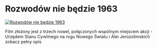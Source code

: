 Rozwodów nie będzie 1963 
=============
[![Rozwodów nie będzie 1963 ](http://vidos.pl/images/player.gif)](http://vidos.pl/rozwodow-nie-bedzie-1963)

 Film złożony jest z trzech nowel, połączonych wspólnym miejscem akcji - Urzędem Stanu Cywilnego na rogu Nowego Światu i Alei Jerozolimskich zobacz pełny opis
